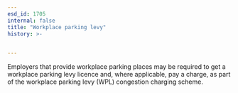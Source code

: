 ```yaml
---
esd_id: 1705
internal: false
title: "Workplace parking levy"
history: >-
  

---
```


Employers that provide workplace parking places may be required to get a workplace parking levy licence and, where applicable, pay a charge, as part of the workplace parking levy (WPL) congestion charging scheme.

